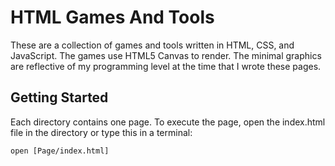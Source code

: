 # HTML Games And Tools

These are a collection of games and tools written in HTML, CSS, and JavaScript. The games use HTML5 Canvas to render.
The minimal graphics are reflective of my programming level at the time that I wrote these pages.

## Getting Started

Each directory contains one page. To execute the page, open the index.html file in the directory or type this in a terminal:
```
open [Page/index.html]
```
